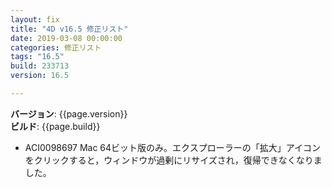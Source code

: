 ```yaml
---
layout: fix
title: "4D v16.5 修正リスト"
date: 2019-03-08 00:00:00
categories: 修正リスト
tags: "16.5"
build: 233713
version: 16.5

---
```


**バージョン**: {{page.version}}  
**ビルド**: {{page.build}}  

* ACI0098697 Mac 64ビット版のみ。エクスプローラーの「拡大」アイコンをクリックすると，ウィンドウが過剰にリサイズされ，復帰できなくなりました。

